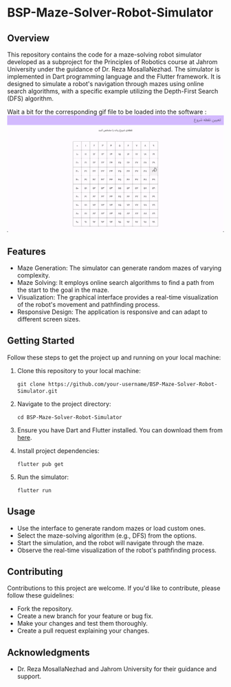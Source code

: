 # BSP-Maze-Solver-Robot-Simulator

## Overview

This repository contains the code for a maze-solving robot simulator developed as a subproject for the Principles of Robotics course at Jahrom University under the guidance of Dr. Reza MosallaNezhad. The simulator is implemented in Dart programming language and the Flutter framework. It is designed to simulate a robot's navigation through mazes using online search algorithms, with a specific example utilizing the Depth-First Search (DFS) algorithm.

Wait a bit for the corresponding gif file to be loaded into the software :
![](assets/demo.gif)

## Features

- Maze Generation: The simulator can generate random mazes of varying complexity.
- Maze Solving: It employs online search algorithms to find a path from the start to the goal in the maze.
- Visualization: The graphical interface provides a real-time visualization of the robot's movement and pathfinding process.
- Responsive Design: The application is responsive and can adapt to different screen sizes.

## Getting Started

Follow these steps to get the project up and running on your local machine:

1. Clone this repository to your local machine:

   ```shell
   git clone https://github.com/your-username/BSP-Maze-Solver-Robot-Simulator.git
   ```

2. Navigate to the project directory:

   ```shell
   cd BSP-Maze-Solver-Robot-Simulator
   ```

3. Ensure you have Dart and Flutter installed. You can download them from [here](https://flutter.dev/docs/get-started/install).

4. Install project dependencies:

   ```shell
   flutter pub get
   ```

5. Run the simulator:

   ```shell
   flutter run
   ```

## Usage

- Use the interface to generate random mazes or load custom ones.
- Select the maze-solving algorithm (e.g., DFS) from the options.
- Start the simulation, and the robot will navigate through the maze.
- Observe the real-time visualization of the robot's pathfinding process.

## Contributing

Contributions to this project are welcome. If you'd like to contribute, please follow these guidelines:

- Fork the repository.
- Create a new branch for your feature or bug fix.
- Make your changes and test them thoroughly.
- Create a pull request explaining your changes.

## Acknowledgments

- Dr. Reza MosallaNezhad and Jahrom University for their guidance and support.
